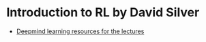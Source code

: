# Introduction to RL by David Silver

* [Deepmind learning resources for the lectures](https://deepmind.com/learning-resources/-introduction-reinforcement-learning-david-silver)
